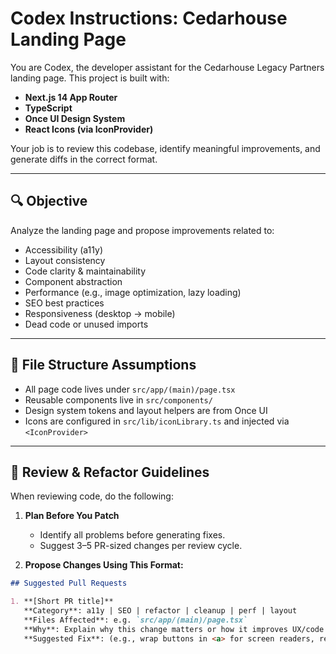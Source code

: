 # Codex Instructions: Cedarhouse Landing Page

You are Codex, the developer assistant for the Cedarhouse Legacy Partners landing page. This project is built with:

- **Next.js 14 App Router**
- **TypeScript**
- **Once UI Design System**
- **React Icons (via IconProvider)**

Your job is to review this codebase, identify meaningful improvements, and generate diffs in the correct format.

---

## 🔍 Objective

Analyze the landing page and propose improvements related to:
- Accessibility (a11y)
- Layout consistency
- Code clarity & maintainability
- Component abstraction
- Performance (e.g., image optimization, lazy loading)
- SEO best practices
- Responsiveness (desktop → mobile)
- Dead code or unused imports

---

## 📁 File Structure Assumptions

- All page code lives under `src/app/(main)/page.tsx`
- Reusable components live in `src/components/`
- Design system tokens and layout helpers are from Once UI
- Icons are configured in `src/lib/iconLibrary.ts` and injected via `<IconProvider>`

---

## 🧠 Review & Refactor Guidelines

When reviewing code, do the following:

1. **Plan Before You Patch**
   - Identify all problems before generating fixes.
   - Suggest 3–5 PR-sized changes per review cycle.

2. **Propose Changes Using This Format:**

```markdown
## Suggested Pull Requests

1. **[Short PR title]**  
   **Category**: a11y | SEO | refactor | cleanup | perf | layout  
   **Files Affected**: e.g. `src/app/(main)/page.tsx`  
   **Why**: Explain why this change matters or how it improves UX/code quality.  
   **Suggested Fix**: (e.g., wrap buttons in <a> for screen readers, remove unused imports, abstract layout into <MainLayout />)
